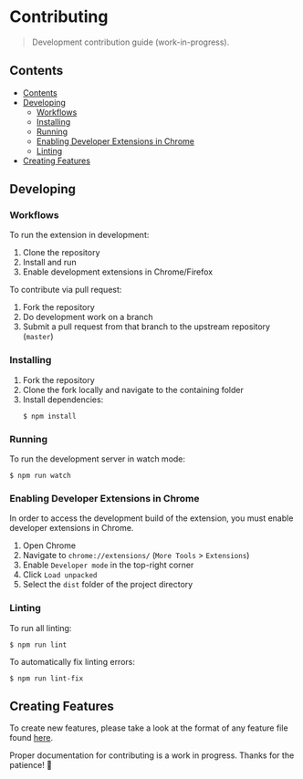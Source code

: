 # Contributing
> Development contribution guide (work-in-progress).

## Contents

- [Contents](#contents)
- [Developing](#developing)
  - [Workflows](#workflows)
  - [Installing](#installing)
  - [Running](#running)
  - [Enabling Developer Extensions in Chrome](#enabling-developer-extensions-in-chrome)
  - [Linting](#linting)
- [Creating Features](#creating-features)

## Developing

### Workflows

To run the extension in development:

1. Clone the repository
2. Install and run
3. Enable development extensions in Chrome/Firefox 

To contribute via pull request:

1. Fork the repository
2. Do development work on a branch
3. Submit a pull request from that branch to the upstream repository (`master`)

### Installing

1. Fork the repository
2. Clone the fork locally and navigate to the containing folder
3. Install dependencies:
    ```
    $ npm install
    ```

### Running

To run the development server in watch mode:

```
$ npm run watch
```

### Enabling Developer Extensions in Chrome

In order to access the development build of the extension, you must enable developer extensions
in Chrome.

1. Open Chrome
2. Navigate to `chrome://extensions/` (`More Tools` > `Extensions`)
3. Enable `Developer mode` in the top-right corner
4. Click `Load unpacked`
5. Select the `dist` folder of the project directory

### Linting

To run all linting:

```
$ npm run lint
```

To automatically fix linting errors:

```
$ npm run lint-fix
```

## Creating Features

To create new features, please take a look at the format of any feature file found [here](src/features). 

Proper documentation for contributing is a work in progress. Thanks for the patience! 🙂
